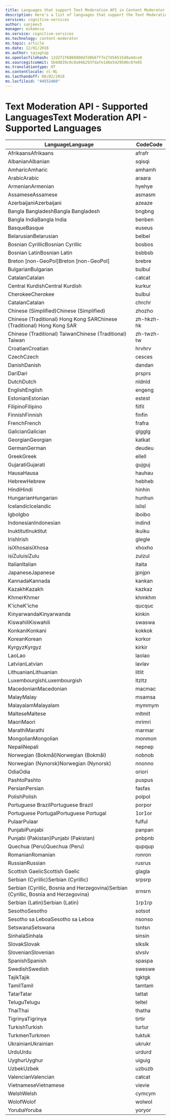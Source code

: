 ```yaml
---
title: Languages that support Text Moderation API in Content Moderator | Microsoft Docs
description: Here's a list of languages that support the Text Moderation API in Content Moderator.
services: cognitive-services
author: sanjeev3
manager: mikemcca
ms.service: cognitive-services
ms.technology: content-moderator
ms.topic: article
ms.date: 12/01/2016
ms.author: sajagtap
ms.openlocfilehash: 12d2f2f6808800d7d0b67f7e27d56515d8a4dce8
ms.sourcegitcommit: 5b9d839c0c0a94b293fdafe1d6e5429506c07e05
ms.translationtype: HT
ms.contentlocale: nl-NL
ms.lasthandoff: 08/02/2018
ms.locfileid: "44552460"
---
```

# <a name="text-moderation-api---supported-languages"></a><span data-ttu-id="0160e-103">Text Moderation API - Supported Languages</span><span class="sxs-lookup"><span data-stu-id="0160e-103">Text Moderation API - Supported Languages</span></span>

| <span data-ttu-id="0160e-104">Language</span><span class="sxs-lookup"><span data-stu-id="0160e-104">Language</span></span>            |    <span data-ttu-id="0160e-105">Code</span><span class="sxs-lookup"><span data-stu-id="0160e-105">Code</span></span>   |
| --------------------|-----------|
| <span data-ttu-id="0160e-106">Afrikaans</span><span class="sxs-lookup"><span data-stu-id="0160e-106">Afrikaans</span></span>           |    <span data-ttu-id="0160e-107">afr</span><span class="sxs-lookup"><span data-stu-id="0160e-107">afr</span></span>    |
| <span data-ttu-id="0160e-108">Albanian</span><span class="sxs-lookup"><span data-stu-id="0160e-108">Albanian</span></span>            |    <span data-ttu-id="0160e-109">sqi</span><span class="sxs-lookup"><span data-stu-id="0160e-109">sqi</span></span>    |   
| <span data-ttu-id="0160e-110">Amharic</span><span class="sxs-lookup"><span data-stu-id="0160e-110">Amharic</span></span>             |    <span data-ttu-id="0160e-111">amh</span><span class="sxs-lookup"><span data-stu-id="0160e-111">amh</span></span>    |
| <span data-ttu-id="0160e-112">Arabic</span><span class="sxs-lookup"><span data-stu-id="0160e-112">Arabic</span></span>              |    <span data-ttu-id="0160e-113">ara</span><span class="sxs-lookup"><span data-stu-id="0160e-113">ara</span></span>    |
| <span data-ttu-id="0160e-114">Armenian</span><span class="sxs-lookup"><span data-stu-id="0160e-114">Armenian</span></span>            |    <span data-ttu-id="0160e-115">hye</span><span class="sxs-lookup"><span data-stu-id="0160e-115">hye</span></span>    |
| <span data-ttu-id="0160e-116">Assamese</span><span class="sxs-lookup"><span data-stu-id="0160e-116">Assamese</span></span>            |    <span data-ttu-id="0160e-117">asm</span><span class="sxs-lookup"><span data-stu-id="0160e-117">asm</span></span>    |
| <span data-ttu-id="0160e-118">Azerbaijani</span><span class="sxs-lookup"><span data-stu-id="0160e-118">Azerbaijani</span></span>         |    <span data-ttu-id="0160e-119">aze</span><span class="sxs-lookup"><span data-stu-id="0160e-119">aze</span></span>    |
| <span data-ttu-id="0160e-120">Bangla Bangladesh</span><span class="sxs-lookup"><span data-stu-id="0160e-120">Bangla Bangladesh</span></span>   |    <span data-ttu-id="0160e-121">bng</span><span class="sxs-lookup"><span data-stu-id="0160e-121">bng</span></span>    |
| <span data-ttu-id="0160e-122">Bangla India</span><span class="sxs-lookup"><span data-stu-id="0160e-122">Bangla India</span></span>        |    <span data-ttu-id="0160e-123">ben</span><span class="sxs-lookup"><span data-stu-id="0160e-123">ben</span></span>    |
| <span data-ttu-id="0160e-124">Basque</span><span class="sxs-lookup"><span data-stu-id="0160e-124">Basque</span></span>              |    <span data-ttu-id="0160e-125">eus</span><span class="sxs-lookup"><span data-stu-id="0160e-125">eus</span></span>    |
| <span data-ttu-id="0160e-126">Belarusian</span><span class="sxs-lookup"><span data-stu-id="0160e-126">Belarusian</span></span>          |    <span data-ttu-id="0160e-127">bel</span><span class="sxs-lookup"><span data-stu-id="0160e-127">bel</span></span>    |
| <span data-ttu-id="0160e-128">Bosnian Cyrillic</span><span class="sxs-lookup"><span data-stu-id="0160e-128">Bosnian Cyrillic</span></span>    |    <span data-ttu-id="0160e-129">bos</span><span class="sxs-lookup"><span data-stu-id="0160e-129">bos</span></span>    |
| <span data-ttu-id="0160e-130">Bosnian Latin</span><span class="sxs-lookup"><span data-stu-id="0160e-130">Bosnian Latin</span></span>       |    <span data-ttu-id="0160e-131">bsb</span><span class="sxs-lookup"><span data-stu-id="0160e-131">bsb</span></span>    |
| <span data-ttu-id="0160e-132">Breton [non-GeoPol]</span><span class="sxs-lookup"><span data-stu-id="0160e-132">Breton [non-GeoPol]</span></span> |    <span data-ttu-id="0160e-133">bre</span><span class="sxs-lookup"><span data-stu-id="0160e-133">bre</span></span>    |
| <span data-ttu-id="0160e-134">Bulgarian</span><span class="sxs-lookup"><span data-stu-id="0160e-134">Bulgarian</span></span>           |    <span data-ttu-id="0160e-135">bul</span><span class="sxs-lookup"><span data-stu-id="0160e-135">bul</span></span>    |
| <span data-ttu-id="0160e-136">Catalan</span><span class="sxs-lookup"><span data-stu-id="0160e-136">Catalan</span></span>             |    <span data-ttu-id="0160e-137">cat</span><span class="sxs-lookup"><span data-stu-id="0160e-137">cat</span></span>    |
| <span data-ttu-id="0160e-138">Central Kurdish</span><span class="sxs-lookup"><span data-stu-id="0160e-138">Central Kurdish</span></span>     |    <span data-ttu-id="0160e-139">kur</span><span class="sxs-lookup"><span data-stu-id="0160e-139">kur</span></span>    |
| <span data-ttu-id="0160e-140">Cherokee</span><span class="sxs-lookup"><span data-stu-id="0160e-140">Cherokee</span></span>            |    <span data-ttu-id="0160e-141">bul</span><span class="sxs-lookup"><span data-stu-id="0160e-141">bul</span></span>    |
| <span data-ttu-id="0160e-142">Catalan</span><span class="sxs-lookup"><span data-stu-id="0160e-142">Catalan</span></span>             |    <span data-ttu-id="0160e-143">chr</span><span class="sxs-lookup"><span data-stu-id="0160e-143">chr</span></span>    |
| <span data-ttu-id="0160e-144">Chinese (Simplified)</span><span class="sxs-lookup"><span data-stu-id="0160e-144">Chinese (Simplified)</span></span>|    <span data-ttu-id="0160e-145">zho</span><span class="sxs-lookup"><span data-stu-id="0160e-145">zho</span></span>    |
| <span data-ttu-id="0160e-146">Chinese (Traditional) Hong Kong SAR</span><span class="sxs-lookup"><span data-stu-id="0160e-146">Chinese (Traditional) Hong Kong SAR</span></span>            |    <span data-ttu-id="0160e-147">zh-hk</span><span class="sxs-lookup"><span data-stu-id="0160e-147">zh-hk</span></span>    |
| <span data-ttu-id="0160e-148">Chinese (Traditional) Taiwan</span><span class="sxs-lookup"><span data-stu-id="0160e-148">Chinese (Traditional) Taiwan</span></span>             |    <span data-ttu-id="0160e-149">zh-tw</span><span class="sxs-lookup"><span data-stu-id="0160e-149">zh-tw</span></span>    |
| <span data-ttu-id="0160e-150">Croatian</span><span class="sxs-lookup"><span data-stu-id="0160e-150">Croatian</span></span>            |    <span data-ttu-id="0160e-151">hrv</span><span class="sxs-lookup"><span data-stu-id="0160e-151">hrv</span></span>    |
| <span data-ttu-id="0160e-152">Czech</span><span class="sxs-lookup"><span data-stu-id="0160e-152">Czech</span></span>               |    <span data-ttu-id="0160e-153">ces</span><span class="sxs-lookup"><span data-stu-id="0160e-153">ces</span></span>    |
| <span data-ttu-id="0160e-154">Danish</span><span class="sxs-lookup"><span data-stu-id="0160e-154">Danish</span></span>              |    <span data-ttu-id="0160e-155">dan</span><span class="sxs-lookup"><span data-stu-id="0160e-155">dan</span></span>    |
| <span data-ttu-id="0160e-156">Dari</span><span class="sxs-lookup"><span data-stu-id="0160e-156">Dari</span></span>                |    <span data-ttu-id="0160e-157">prs</span><span class="sxs-lookup"><span data-stu-id="0160e-157">prs</span></span>    |
| <span data-ttu-id="0160e-158">Dutch</span><span class="sxs-lookup"><span data-stu-id="0160e-158">Dutch</span></span>               |    <span data-ttu-id="0160e-159">nld</span><span class="sxs-lookup"><span data-stu-id="0160e-159">nld</span></span>    |
| <span data-ttu-id="0160e-160">English</span><span class="sxs-lookup"><span data-stu-id="0160e-160">English</span></span>             |    <span data-ttu-id="0160e-161">eng</span><span class="sxs-lookup"><span data-stu-id="0160e-161">eng</span></span>    |
| <span data-ttu-id="0160e-162">Estonian</span><span class="sxs-lookup"><span data-stu-id="0160e-162">Estonian</span></span>            |    <span data-ttu-id="0160e-163">est</span><span class="sxs-lookup"><span data-stu-id="0160e-163">est</span></span>    |
| <span data-ttu-id="0160e-164">Filipino</span><span class="sxs-lookup"><span data-stu-id="0160e-164">Filipino</span></span>            |    <span data-ttu-id="0160e-165">fil</span><span class="sxs-lookup"><span data-stu-id="0160e-165">fil</span></span>    |
| <span data-ttu-id="0160e-166">Finnish</span><span class="sxs-lookup"><span data-stu-id="0160e-166">Finnish</span></span>             |    <span data-ttu-id="0160e-167">fin</span><span class="sxs-lookup"><span data-stu-id="0160e-167">fin</span></span>    |
| <span data-ttu-id="0160e-168">French</span><span class="sxs-lookup"><span data-stu-id="0160e-168">French</span></span>              |    <span data-ttu-id="0160e-169">fra</span><span class="sxs-lookup"><span data-stu-id="0160e-169">fra</span></span>    |
| <span data-ttu-id="0160e-170">Galician</span><span class="sxs-lookup"><span data-stu-id="0160e-170">Galician</span></span>            |    <span data-ttu-id="0160e-171">glg</span><span class="sxs-lookup"><span data-stu-id="0160e-171">glg</span></span>    |
| <span data-ttu-id="0160e-172">Georgian</span><span class="sxs-lookup"><span data-stu-id="0160e-172">Georgian</span></span>            |    <span data-ttu-id="0160e-173">kat</span><span class="sxs-lookup"><span data-stu-id="0160e-173">kat</span></span>    |
| <span data-ttu-id="0160e-174">German</span><span class="sxs-lookup"><span data-stu-id="0160e-174">German</span></span>              |    <span data-ttu-id="0160e-175">deu</span><span class="sxs-lookup"><span data-stu-id="0160e-175">deu</span></span>    |
| <span data-ttu-id="0160e-176">Greek</span><span class="sxs-lookup"><span data-stu-id="0160e-176">Greek</span></span>               |    <span data-ttu-id="0160e-177">ell</span><span class="sxs-lookup"><span data-stu-id="0160e-177">ell</span></span>    |
| <span data-ttu-id="0160e-178">Gujarati</span><span class="sxs-lookup"><span data-stu-id="0160e-178">Gujarati</span></span>            |    <span data-ttu-id="0160e-179">guj</span><span class="sxs-lookup"><span data-stu-id="0160e-179">guj</span></span>    |
| <span data-ttu-id="0160e-180">Hausa</span><span class="sxs-lookup"><span data-stu-id="0160e-180">Hausa</span></span>               |    <span data-ttu-id="0160e-181">hau</span><span class="sxs-lookup"><span data-stu-id="0160e-181">hau</span></span>    |
| <span data-ttu-id="0160e-182">Hebrew</span><span class="sxs-lookup"><span data-stu-id="0160e-182">Hebrew</span></span>              |    <span data-ttu-id="0160e-183">heb</span><span class="sxs-lookup"><span data-stu-id="0160e-183">heb</span></span>    |
| <span data-ttu-id="0160e-184">Hindi</span><span class="sxs-lookup"><span data-stu-id="0160e-184">Hindi</span></span>               |    <span data-ttu-id="0160e-185">hin</span><span class="sxs-lookup"><span data-stu-id="0160e-185">hin</span></span>    |
| <span data-ttu-id="0160e-186">Hungarian</span><span class="sxs-lookup"><span data-stu-id="0160e-186">Hungarian</span></span>           |    <span data-ttu-id="0160e-187">hun</span><span class="sxs-lookup"><span data-stu-id="0160e-187">hun</span></span>    |
| <span data-ttu-id="0160e-188">Icelandic</span><span class="sxs-lookup"><span data-stu-id="0160e-188">Icelandic</span></span>           |    <span data-ttu-id="0160e-189">isl</span><span class="sxs-lookup"><span data-stu-id="0160e-189">isl</span></span>    |
| <span data-ttu-id="0160e-190">Igbo</span><span class="sxs-lookup"><span data-stu-id="0160e-190">Igbo</span></span>                |    <span data-ttu-id="0160e-191">ibo</span><span class="sxs-lookup"><span data-stu-id="0160e-191">ibo</span></span>    |
| <span data-ttu-id="0160e-192">Indonesian</span><span class="sxs-lookup"><span data-stu-id="0160e-192">Indonesian</span></span>          |    <span data-ttu-id="0160e-193">ind</span><span class="sxs-lookup"><span data-stu-id="0160e-193">ind</span></span>    |
| <span data-ttu-id="0160e-194">Inuktitut</span><span class="sxs-lookup"><span data-stu-id="0160e-194">Inuktitut</span></span>           |    <span data-ttu-id="0160e-195">iku</span><span class="sxs-lookup"><span data-stu-id="0160e-195">iku</span></span>    |
| <span data-ttu-id="0160e-196">Irish</span><span class="sxs-lookup"><span data-stu-id="0160e-196">Irish</span></span>               |    <span data-ttu-id="0160e-197">gle</span><span class="sxs-lookup"><span data-stu-id="0160e-197">gle</span></span>    |
| <span data-ttu-id="0160e-198">isiXhosa</span><span class="sxs-lookup"><span data-stu-id="0160e-198">isiXhosa</span></span>            |    <span data-ttu-id="0160e-199">xho</span><span class="sxs-lookup"><span data-stu-id="0160e-199">xho</span></span>    |
| <span data-ttu-id="0160e-200">isiZulu</span><span class="sxs-lookup"><span data-stu-id="0160e-200">isiZulu</span></span>             |    <span data-ttu-id="0160e-201">zul</span><span class="sxs-lookup"><span data-stu-id="0160e-201">zul</span></span>    |
| <span data-ttu-id="0160e-202">Italian</span><span class="sxs-lookup"><span data-stu-id="0160e-202">Italian</span></span>             |    <span data-ttu-id="0160e-203">ita</span><span class="sxs-lookup"><span data-stu-id="0160e-203">ita</span></span>    |
| <span data-ttu-id="0160e-204">Japanese</span><span class="sxs-lookup"><span data-stu-id="0160e-204">Japanese</span></span>            |    <span data-ttu-id="0160e-205">jpn</span><span class="sxs-lookup"><span data-stu-id="0160e-205">jpn</span></span>    |
| <span data-ttu-id="0160e-206">Kannada</span><span class="sxs-lookup"><span data-stu-id="0160e-206">Kannada</span></span>             |    <span data-ttu-id="0160e-207">kan</span><span class="sxs-lookup"><span data-stu-id="0160e-207">kan</span></span>    |
| <span data-ttu-id="0160e-208">Kazakh</span><span class="sxs-lookup"><span data-stu-id="0160e-208">Kazakh</span></span>              |    <span data-ttu-id="0160e-209">kaz</span><span class="sxs-lookup"><span data-stu-id="0160e-209">kaz</span></span>    |
| <span data-ttu-id="0160e-210">Khmer</span><span class="sxs-lookup"><span data-stu-id="0160e-210">Khmer</span></span>               |    <span data-ttu-id="0160e-211">khm</span><span class="sxs-lookup"><span data-stu-id="0160e-211">khm</span></span>    |
| <span data-ttu-id="0160e-212">K'iche</span><span class="sxs-lookup"><span data-stu-id="0160e-212">K'iche</span></span>              |    <span data-ttu-id="0160e-213">quc</span><span class="sxs-lookup"><span data-stu-id="0160e-213">quc</span></span>    |
| <span data-ttu-id="0160e-214">Kinyarwanda</span><span class="sxs-lookup"><span data-stu-id="0160e-214">Kinyarwanda</span></span>         |    <span data-ttu-id="0160e-215">kin</span><span class="sxs-lookup"><span data-stu-id="0160e-215">kin</span></span>    |
| <span data-ttu-id="0160e-216">Kiswahili</span><span class="sxs-lookup"><span data-stu-id="0160e-216">Kiswahili</span></span>           |    <span data-ttu-id="0160e-217">swa</span><span class="sxs-lookup"><span data-stu-id="0160e-217">swa</span></span>    |
| <span data-ttu-id="0160e-218">Konkani</span><span class="sxs-lookup"><span data-stu-id="0160e-218">Konkani</span></span>             |    <span data-ttu-id="0160e-219">kok</span><span class="sxs-lookup"><span data-stu-id="0160e-219">kok</span></span>    |
| <span data-ttu-id="0160e-220">Korean</span><span class="sxs-lookup"><span data-stu-id="0160e-220">Korean</span></span>              |    <span data-ttu-id="0160e-221">kor</span><span class="sxs-lookup"><span data-stu-id="0160e-221">kor</span></span>    |
| <span data-ttu-id="0160e-222">Kyrgyz</span><span class="sxs-lookup"><span data-stu-id="0160e-222">Kyrgyz</span></span>              |    <span data-ttu-id="0160e-223">kir</span><span class="sxs-lookup"><span data-stu-id="0160e-223">kir</span></span>    |
| <span data-ttu-id="0160e-224">Lao</span><span class="sxs-lookup"><span data-stu-id="0160e-224">Lao</span></span>                 |    <span data-ttu-id="0160e-225">lao</span><span class="sxs-lookup"><span data-stu-id="0160e-225">lao</span></span>    |
| <span data-ttu-id="0160e-226">Latvian</span><span class="sxs-lookup"><span data-stu-id="0160e-226">Latvian</span></span>             |    <span data-ttu-id="0160e-227">lav</span><span class="sxs-lookup"><span data-stu-id="0160e-227">lav</span></span>    |
| <span data-ttu-id="0160e-228">Lithuanian</span><span class="sxs-lookup"><span data-stu-id="0160e-228">Lithuanian</span></span>          |    <span data-ttu-id="0160e-229">lit</span><span class="sxs-lookup"><span data-stu-id="0160e-229">lit</span></span>    |
| <span data-ttu-id="0160e-230">Luxembourgish</span><span class="sxs-lookup"><span data-stu-id="0160e-230">Luxembourgish</span></span>       |    <span data-ttu-id="0160e-231">ltz</span><span class="sxs-lookup"><span data-stu-id="0160e-231">ltz</span></span>    |
| <span data-ttu-id="0160e-232">Macedonian</span><span class="sxs-lookup"><span data-stu-id="0160e-232">Macedonian</span></span>          |    <span data-ttu-id="0160e-233">mac</span><span class="sxs-lookup"><span data-stu-id="0160e-233">mac</span></span>    |
| <span data-ttu-id="0160e-234">Malay</span><span class="sxs-lookup"><span data-stu-id="0160e-234">Malay</span></span>               |    <span data-ttu-id="0160e-235">msa</span><span class="sxs-lookup"><span data-stu-id="0160e-235">msa</span></span>    |
| <span data-ttu-id="0160e-236">Malayalam</span><span class="sxs-lookup"><span data-stu-id="0160e-236">Malayalam</span></span>           |    <span data-ttu-id="0160e-237">mym</span><span class="sxs-lookup"><span data-stu-id="0160e-237">mym</span></span>    |
| <span data-ttu-id="0160e-238">Maltese</span><span class="sxs-lookup"><span data-stu-id="0160e-238">Maltese</span></span>             |    <span data-ttu-id="0160e-239">mlt</span><span class="sxs-lookup"><span data-stu-id="0160e-239">mlt</span></span>    |
| <span data-ttu-id="0160e-240">Maori</span><span class="sxs-lookup"><span data-stu-id="0160e-240">Maori</span></span>               |    <span data-ttu-id="0160e-241">mri</span><span class="sxs-lookup"><span data-stu-id="0160e-241">mri</span></span>    |
| <span data-ttu-id="0160e-242">Marathi</span><span class="sxs-lookup"><span data-stu-id="0160e-242">Marathi</span></span>             |    <span data-ttu-id="0160e-243">mar</span><span class="sxs-lookup"><span data-stu-id="0160e-243">mar</span></span>    |
| <span data-ttu-id="0160e-244">Mongolian</span><span class="sxs-lookup"><span data-stu-id="0160e-244">Mongolian</span></span>           |    <span data-ttu-id="0160e-245">mon</span><span class="sxs-lookup"><span data-stu-id="0160e-245">mon</span></span>    |
| <span data-ttu-id="0160e-246">Nepali</span><span class="sxs-lookup"><span data-stu-id="0160e-246">Nepali</span></span>              |    <span data-ttu-id="0160e-247">nep</span><span class="sxs-lookup"><span data-stu-id="0160e-247">nep</span></span>    |
| <span data-ttu-id="0160e-248">Norwegian (Bokmål)</span><span class="sxs-lookup"><span data-stu-id="0160e-248">Norwegian (Bokmål)</span></span>  |    <span data-ttu-id="0160e-249">nob</span><span class="sxs-lookup"><span data-stu-id="0160e-249">nob</span></span>    |
| <span data-ttu-id="0160e-250">Norwegian (Nynorsk)</span><span class="sxs-lookup"><span data-stu-id="0160e-250">Norwegian (Nynorsk)</span></span> |    <span data-ttu-id="0160e-251">nno</span><span class="sxs-lookup"><span data-stu-id="0160e-251">nno</span></span>    |
| <span data-ttu-id="0160e-252">Odia</span><span class="sxs-lookup"><span data-stu-id="0160e-252">Odia</span></span>                |    <span data-ttu-id="0160e-253">ori</span><span class="sxs-lookup"><span data-stu-id="0160e-253">ori</span></span>    |
| <span data-ttu-id="0160e-254">Pashto</span><span class="sxs-lookup"><span data-stu-id="0160e-254">Pashto</span></span>              |    <span data-ttu-id="0160e-255">pus</span><span class="sxs-lookup"><span data-stu-id="0160e-255">pus</span></span>    |
| <span data-ttu-id="0160e-256">Persian</span><span class="sxs-lookup"><span data-stu-id="0160e-256">Persian</span></span>             |    <span data-ttu-id="0160e-257">fas</span><span class="sxs-lookup"><span data-stu-id="0160e-257">fas</span></span>    |
| <span data-ttu-id="0160e-258">Polish</span><span class="sxs-lookup"><span data-stu-id="0160e-258">Polish</span></span>              |    <span data-ttu-id="0160e-259">pol</span><span class="sxs-lookup"><span data-stu-id="0160e-259">pol</span></span>    |
| <span data-ttu-id="0160e-260">Portuguese Brazil</span><span class="sxs-lookup"><span data-stu-id="0160e-260">Portuguese Brazil</span></span>   |    <span data-ttu-id="0160e-261">por</span><span class="sxs-lookup"><span data-stu-id="0160e-261">por</span></span>    |
| <span data-ttu-id="0160e-262">Portuguese Portugal</span><span class="sxs-lookup"><span data-stu-id="0160e-262">Portuguese Portugal</span></span> |    <span data-ttu-id="0160e-263">1or</span><span class="sxs-lookup"><span data-stu-id="0160e-263">1or</span></span>    |
| <span data-ttu-id="0160e-264">Pulaar</span><span class="sxs-lookup"><span data-stu-id="0160e-264">Pulaar</span></span>              |    <span data-ttu-id="0160e-265">ful</span><span class="sxs-lookup"><span data-stu-id="0160e-265">ful</span></span>    |
| <span data-ttu-id="0160e-266">Punjabi</span><span class="sxs-lookup"><span data-stu-id="0160e-266">Punjabi</span></span>             |    <span data-ttu-id="0160e-267">pan</span><span class="sxs-lookup"><span data-stu-id="0160e-267">pan</span></span>    |
| <span data-ttu-id="0160e-268">Punjabi (Pakistan)</span><span class="sxs-lookup"><span data-stu-id="0160e-268">Punjabi (Pakistan)</span></span>  |    <span data-ttu-id="0160e-269">pnb</span><span class="sxs-lookup"><span data-stu-id="0160e-269">pnb</span></span>    |
| <span data-ttu-id="0160e-270">Quechua (Peru)</span><span class="sxs-lookup"><span data-stu-id="0160e-270">Quechua (Peru)</span></span>      |    <span data-ttu-id="0160e-271">qup</span><span class="sxs-lookup"><span data-stu-id="0160e-271">qup</span></span>    |
| <span data-ttu-id="0160e-272">Romanian</span><span class="sxs-lookup"><span data-stu-id="0160e-272">Romanian</span></span>            |    <span data-ttu-id="0160e-273">ron</span><span class="sxs-lookup"><span data-stu-id="0160e-273">ron</span></span>    |
| <span data-ttu-id="0160e-274">Russian</span><span class="sxs-lookup"><span data-stu-id="0160e-274">Russian</span></span>             |    <span data-ttu-id="0160e-275">rus</span><span class="sxs-lookup"><span data-stu-id="0160e-275">rus</span></span>    |
| <span data-ttu-id="0160e-276">Scottish Gaelic</span><span class="sxs-lookup"><span data-stu-id="0160e-276">Scottish Gaelic</span></span>     |    <span data-ttu-id="0160e-277">gla</span><span class="sxs-lookup"><span data-stu-id="0160e-277">gla</span></span>    |
| <span data-ttu-id="0160e-278">Serbian (Cyrillic)</span><span class="sxs-lookup"><span data-stu-id="0160e-278">Serbian (Cyrillic)</span></span>  |    <span data-ttu-id="0160e-279">srp</span><span class="sxs-lookup"><span data-stu-id="0160e-279">srp</span></span>    |
| <span data-ttu-id="0160e-280">Serbian (Cyrillic, Bosnia and Herzegovina)</span><span class="sxs-lookup"><span data-stu-id="0160e-280">Serbian (Cyrillic, Bosnia and Herzegovina)</span></span>      |    <span data-ttu-id="0160e-281">srn</span><span class="sxs-lookup"><span data-stu-id="0160e-281">srn</span></span>    |
| <span data-ttu-id="0160e-282">Serbian (Latin)</span><span class="sxs-lookup"><span data-stu-id="0160e-282">Serbian (Latin)</span></span>     |    <span data-ttu-id="0160e-283">1rp</span><span class="sxs-lookup"><span data-stu-id="0160e-283">1rp</span></span>    |
| <span data-ttu-id="0160e-284">Sesotho</span><span class="sxs-lookup"><span data-stu-id="0160e-284">Sesotho</span></span>             |    <span data-ttu-id="0160e-285">sot</span><span class="sxs-lookup"><span data-stu-id="0160e-285">sot</span></span>    |
| <span data-ttu-id="0160e-286">Sesotho sa Leboa</span><span class="sxs-lookup"><span data-stu-id="0160e-286">Sesotho sa Leboa</span></span>    |    <span data-ttu-id="0160e-287">nso</span><span class="sxs-lookup"><span data-stu-id="0160e-287">nso</span></span>    |
| <span data-ttu-id="0160e-288">Setswana</span><span class="sxs-lookup"><span data-stu-id="0160e-288">Setswana</span></span>            |    <span data-ttu-id="0160e-289">tsn</span><span class="sxs-lookup"><span data-stu-id="0160e-289">tsn</span></span>    |
| <span data-ttu-id="0160e-290">Sinhala</span><span class="sxs-lookup"><span data-stu-id="0160e-290">Sinhala</span></span>             |    <span data-ttu-id="0160e-291">sin</span><span class="sxs-lookup"><span data-stu-id="0160e-291">sin</span></span>    |
| <span data-ttu-id="0160e-292">Slovak</span><span class="sxs-lookup"><span data-stu-id="0160e-292">Slovak</span></span>              |    <span data-ttu-id="0160e-293">slk</span><span class="sxs-lookup"><span data-stu-id="0160e-293">slk</span></span>    |
| <span data-ttu-id="0160e-294">Slovenian</span><span class="sxs-lookup"><span data-stu-id="0160e-294">Slovenian</span></span>           |    <span data-ttu-id="0160e-295">slv</span><span class="sxs-lookup"><span data-stu-id="0160e-295">slv</span></span>    |
| <span data-ttu-id="0160e-296">Spanish</span><span class="sxs-lookup"><span data-stu-id="0160e-296">Spanish</span></span>             |    <span data-ttu-id="0160e-297">spa</span><span class="sxs-lookup"><span data-stu-id="0160e-297">spa</span></span>    |
| <span data-ttu-id="0160e-298">Swedish</span><span class="sxs-lookup"><span data-stu-id="0160e-298">Swedish</span></span>             |    <span data-ttu-id="0160e-299">swe</span><span class="sxs-lookup"><span data-stu-id="0160e-299">swe</span></span>    |
| <span data-ttu-id="0160e-300">Tajik</span><span class="sxs-lookup"><span data-stu-id="0160e-300">Tajik</span></span>               |    <span data-ttu-id="0160e-301">tgk</span><span class="sxs-lookup"><span data-stu-id="0160e-301">tgk</span></span>    |
| <span data-ttu-id="0160e-302">Tamil</span><span class="sxs-lookup"><span data-stu-id="0160e-302">Tamil</span></span>               |    <span data-ttu-id="0160e-303">tam</span><span class="sxs-lookup"><span data-stu-id="0160e-303">tam</span></span>    |
| <span data-ttu-id="0160e-304">Tatar</span><span class="sxs-lookup"><span data-stu-id="0160e-304">Tatar</span></span>               |    <span data-ttu-id="0160e-305">tat</span><span class="sxs-lookup"><span data-stu-id="0160e-305">tat</span></span>    |
| <span data-ttu-id="0160e-306">Telugu</span><span class="sxs-lookup"><span data-stu-id="0160e-306">Telugu</span></span>              |    <span data-ttu-id="0160e-307">tel</span><span class="sxs-lookup"><span data-stu-id="0160e-307">tel</span></span>    |
| <span data-ttu-id="0160e-308">Thai</span><span class="sxs-lookup"><span data-stu-id="0160e-308">Thai</span></span>                |    <span data-ttu-id="0160e-309">tha</span><span class="sxs-lookup"><span data-stu-id="0160e-309">tha</span></span>    |
| <span data-ttu-id="0160e-310">Tigrinya</span><span class="sxs-lookup"><span data-stu-id="0160e-310">Tigrinya</span></span>            |    <span data-ttu-id="0160e-311">tir</span><span class="sxs-lookup"><span data-stu-id="0160e-311">tir</span></span>    |
| <span data-ttu-id="0160e-312">Turkish</span><span class="sxs-lookup"><span data-stu-id="0160e-312">Turkish</span></span>             |    <span data-ttu-id="0160e-313">tur</span><span class="sxs-lookup"><span data-stu-id="0160e-313">tur</span></span>    |
| <span data-ttu-id="0160e-314">Turkmen</span><span class="sxs-lookup"><span data-stu-id="0160e-314">Turkmen</span></span>             |    <span data-ttu-id="0160e-315">tuk</span><span class="sxs-lookup"><span data-stu-id="0160e-315">tuk</span></span>    |
| <span data-ttu-id="0160e-316">Ukrainian</span><span class="sxs-lookup"><span data-stu-id="0160e-316">Ukrainian</span></span>           |    <span data-ttu-id="0160e-317">ukr</span><span class="sxs-lookup"><span data-stu-id="0160e-317">ukr</span></span>    |
| <span data-ttu-id="0160e-318">Urdu</span><span class="sxs-lookup"><span data-stu-id="0160e-318">Urdu</span></span>                |    <span data-ttu-id="0160e-319">urd</span><span class="sxs-lookup"><span data-stu-id="0160e-319">urd</span></span>    |
| <span data-ttu-id="0160e-320">Uyghur</span><span class="sxs-lookup"><span data-stu-id="0160e-320">Uyghur</span></span>              |    <span data-ttu-id="0160e-321">uig</span><span class="sxs-lookup"><span data-stu-id="0160e-321">uig</span></span>    |
| <span data-ttu-id="0160e-322">Uzbek</span><span class="sxs-lookup"><span data-stu-id="0160e-322">Uzbek</span></span>               |    <span data-ttu-id="0160e-323">uzb</span><span class="sxs-lookup"><span data-stu-id="0160e-323">uzb</span></span>    |
| <span data-ttu-id="0160e-324">Valencian</span><span class="sxs-lookup"><span data-stu-id="0160e-324">Valencian</span></span>           |    <span data-ttu-id="0160e-325">cat</span><span class="sxs-lookup"><span data-stu-id="0160e-325">cat</span></span>    |
| <span data-ttu-id="0160e-326">Vietnamese</span><span class="sxs-lookup"><span data-stu-id="0160e-326">Vietnamese</span></span>          |    <span data-ttu-id="0160e-327">vie</span><span class="sxs-lookup"><span data-stu-id="0160e-327">vie</span></span>    |
| <span data-ttu-id="0160e-328">Welsh</span><span class="sxs-lookup"><span data-stu-id="0160e-328">Welsh</span></span>               |    <span data-ttu-id="0160e-329">cym</span><span class="sxs-lookup"><span data-stu-id="0160e-329">cym</span></span>    |
| <span data-ttu-id="0160e-330">Wolof</span><span class="sxs-lookup"><span data-stu-id="0160e-330">Wolof</span></span>               |    <span data-ttu-id="0160e-331">wol</span><span class="sxs-lookup"><span data-stu-id="0160e-331">wol</span></span>    |
| <span data-ttu-id="0160e-332">Yoruba</span><span class="sxs-lookup"><span data-stu-id="0160e-332">Yoruba</span></span>              |    <span data-ttu-id="0160e-333">yor</span><span class="sxs-lookup"><span data-stu-id="0160e-333">yor</span></span>    |
